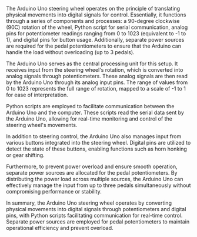 The Arduino Uno steering wheel operates on the principle of translating physical movements into digital signals for control. Essentially, it functions through a series of components and processes: a 90-degree clockwise (90C) rotation of the wheel, Python script for serial communication, analog pins for potentiometer readings ranging from 0 to 1023 (equivalent to -1 to 1), and digital pins for button usage. Additionally, separate power sources are required for the pedal potentiometers to ensure that the Arduino can handle the load without overloading (up to 3 pedals).

The Arduino Uno serves as the central processing unit for this setup. It receives input from the steering wheel's rotation, which is converted into analog signals through potentiometers. These analog signals are then read by the Arduino Uno through its analog input pins. The range of values from 0 to 1023 represents the full range of rotation, mapped to a scale of -1 to 1 for ease of interpretation.

Python scripts are employed to facilitate communication between the Arduino Uno and the computer. These scripts read the serial data sent by the Arduino Uno, allowing for real-time monitoring and control of the steering wheel's movements.

In addition to steering control, the Arduino Uno also manages input from various buttons integrated into the steering wheel. Digital pins are utilized to detect the state of these buttons, enabling functions such as horn honking or gear shifting.

Furthermore, to prevent power overload and ensure smooth operation, separate power sources are allocated for the pedal potentiometers. By distributing the power load across multiple sources, the Arduino Uno can effectively manage the input from up to three pedals simultaneously without compromising performance or stability.

In summary, the Arduino Uno steering wheel operates by converting physical movements into digital signals through potentiometers and digital pins, with Python scripts facilitating communication for real-time control. Separate power sources are employed for pedal potentiometers to maintain operational efficiency and prevent overload.
